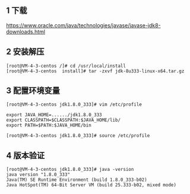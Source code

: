 ## 1 下载

https://www.oracle.com/java/technologies/javase/javase-jdk8-downloads.html

## 2 安装解压

```shell
[root@VM-4-3-centos /]# cd /usr/local/install
[root@VM-4-3-centos  install]# tar -zxvf jdk-8u333-linux-x64.tar.gz
```

## 3 配置环境变量

```shell
[root@VM-4-3-centos jdk1.8.0_333]# vim /etc/profile

export JAVA_HOME=....../jdk1.8.0_333
export CLASSPATH=$CLASSPATH:$JAVA_HOME/lib/
export PATH=$PATH:$JAVA_HOME/bin

[root@VM-4-3-centos jdk1.8.0_333]# source /etc/profile
```

## 4 版本验证

```shell
[root@VM-4-3-centos jdk1.8.0_333]# java -version
java version "1.8.0_333"
Java(TM) SE Runtime Environment (build 1.8.0_333-b02)
Java HotSpot(TM) 64-Bit Server VM (build 25.333-b02, mixed mode)
```


